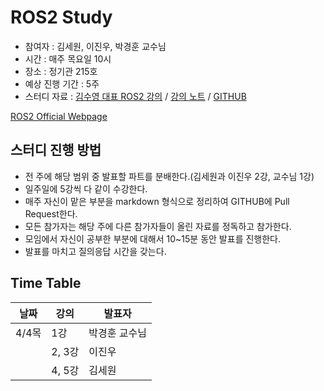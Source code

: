 # ROS2 Study

- 참여자 : 김세원, 이진우, 박경훈 교수님
- 시간 : 매주 목요일 10시
- 장소 : 정기관 215호
- 예상 진행 기간 : 5주
- 스터디 자료 :
    [김수영 대표 ROS2 강의](https://www.youtube.com/playlist?list=PLieE0qnqO2kTNCznjLX_AaXe2hNJ-IpVQ)
    / [강의 노트](https://puzzling-cashew-c4c.notion.site/ROS-2-for-G-Camp-6f86b29e997e445badb69cc0af825a71)
    / [GITHUB](https://github.com/Road-Balance/gcamp_ros2_basic)

[ROS2 Official Webpage](https://docs.ros.org/en/foxy/)

## 스터디 진행 방법

- 전 주에 해당 범위 중 발표할 파트를 분배한다.(김세원과 이진우 2강, 교수님 1강)
- 일주일에 5강씩 다 같이 수강한다.
- 매주 자신이 맡은 부분을 markdown 형식으로 정리하여 GITHUB에 Pull Request한다.
- 모든 참가자는 해당 주에 다른 참가자들이 올린 자료를 정독하고 참가한다.
- 모임에서 자신이 공부한 부분에 대해서 10~15분 동안 발표를 진행한다.
- 발표를 마치고 질의응답 시간을 갖는다.

## Time Table

|날짜|강의|발표자|
|---|---|---|
|4/4목|1강|박경훈 교수님|
||2, 3강|이진우|
||4, 5강|김세원|
